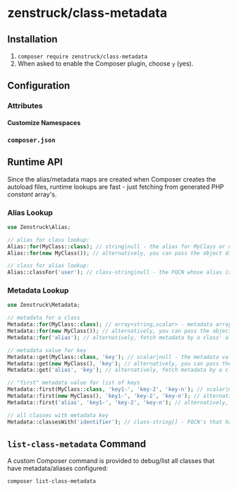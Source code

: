 # zenstruck/class-metadata

## Installation

1. `composer require zenstruck/class-metadata`
2. When asked to enable the Composer plugin, choose `y` (yes).

## Configuration

### Attributes

#### Customize Namespaces

### `composer.json`

## Runtime API

Since the alias/metadata maps are created when Composer creates the
autoload files, runtime lookups are fast - just fetching from generated
PHP _constant_ array's.

### Alias Lookup

```php
use Zenstruck\Alias;

// alias for class lookup:
Alias::for(MyClass::class); // string|null - the alias for MyClass or null if none
Alias::for(new MyClass()); // alternatively, you can pass the object directly

// class for alias lookup:
Alias::classFor('user'); // class-string|null - the FQCN whose alias is "user"
```

### Metadata Lookup

```php
use Zenstruck\Metadata;

// metadata for a class
Metadata::for(MyClass::class); // array<string,scalar> - metadata array for MyClass or empty array if none
Metadata::for(new MyClass()); // alternatively, you can pass the object directly
Metadata::for('alias'); // alternatively, fetch metadata by a class' alias

// metadata value for key
Metadata::get(MyClass::class, 'key'); // scalar|null - the metadata value for "key" or null if none
Metadata::get(new MyClass(), 'key'); // alternatively, you can pass the object directly
Metadata::get('alias', 'key'); // alternatively, fetch metadata by a class' alias

// "first" metadata value for list of keys
Metadata::first(MyClass::class, 'key1-', 'key-2', 'key-n'); // scalar|null - first metadata value found for" keys" (left to right) or null if none
Metadata::first(new MyClass(), 'key1-', 'key-2', 'key-n'); // alternatively, you can pass the object directly
Metadata::first('alias', 'key1-', 'key-2', 'key-n'); // alternatively, fetch metadata by a class' alias

// all classes with metadata key
Metadata::classesWith('identifier'); // class-string[] - FQCN's that have metadata with key "identifier"
```

## `list-class-metadata` Command

A custom Composer command is provided to debug/list all classes that
have metadata/aliases configured:

```bash
composer list-class-metadata
```
